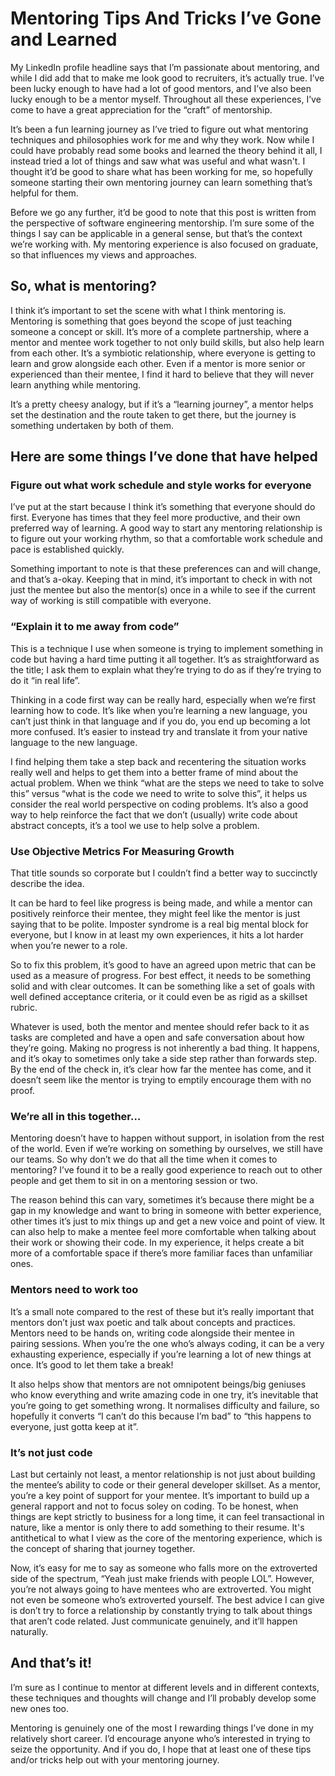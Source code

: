 # Mentoring Tips And Tricks I’ve Gone and Learned 

My LinkedIn profile headline says that I’m passionate about mentoring, and while I did add that to make me look good to recruiters, it’s actually true. I’ve been lucky enough to have had a lot of good mentors, and I’ve also been lucky enough to be a mentor myself. Throughout all these experiences, I’ve come to have a great appreciation for the “craft” of mentorship.

It’s been a fun learning journey as I’ve tried to figure out what mentoring techniques and philosophies work for me and why they work. Now while I could have probably read some books and learned the theory behind it all, I instead tried a lot of things and saw what was useful and what wasn't. I thought it’d be good to share what has been working for me, so hopefully someone starting their own mentoring journey can learn something that’s helpful for them.

Before we go any further, it’d be good to note that this post is written from the perspective of software engineering mentorship. I’m sure some of the things I say can be applicable in a general sense, but that’s the context we’re working with. My mentoring experience is also focused on graduate, so that influences my views and approaches. 

## So, what is mentoring?
I think it’s important to set the scene with what I think mentoring is. Mentoring is something that goes beyond the scope of just teaching someone a concept or skill. It’s more of a complete partnership, where a mentor and mentee work together to not only build skills, but also help learn from each other. It’s a symbiotic relationship, where everyone is getting to learn and grow alongside each other. Even if a mentor is more senior or experienced than their mentee, I  find it hard to believe that they will never learn anything while mentoring. 

It’s a pretty cheesy analogy, but if it’s a “learning journey”, a mentor helps set the destination and the route taken to get there, but the journey is something undertaken by both of them. 
 

## Here are some things I’ve done that have helped  

### Figure out what work schedule and style works for everyone
I’ve put at the start because I think it’s something that everyone should do first. Everyone has times that they feel more productive, and their own preferred way of learning. A good way to start any mentoring relationship is to figure out your working rhythm, so that a comfortable work schedule and pace is established quickly. 

Something important to note is that these preferences can and will change, and that’s a-okay. Keeping that in mind, it’s important to check in with not just the mentee but also the mentor(s) once in a while to see if the current way of working is still compatible with everyone. 

### “Explain it to me away from code”
This is a technique I use when someone is trying to implement something in code but having a hard time putting it all together. It’s as straightforward as the title; I ask them to explain what they’re trying to do as if they’re trying to do it “in real life”. 

Thinking in a code first way can be really hard, especially when we’re first learning how to code. It’s like when you’re learning a new language, you can’t just think in that language and if you do, you end up becoming a lot more confused. It’s easier to instead try and translate it from your native language to the new language. 

I find helping them take a step back and recentering the situation works really well and helps to get them into a better frame of mind about the actual problem. When we think “what are the steps we need to take to solve this” versus “what is the code we need to write to solve this”, it helps us consider the real world perspective on coding problems. It’s also a good way to help reinforce the fact that we don’t (usually) write code about abstract concepts, it’s a tool we use to help solve a problem. 

### Use Objective Metrics For Measuring Growth
That title sounds so corporate but I couldn’t find a better way to succinctly describe the idea. 

It can be hard to feel like progress is being made, and while a mentor can positively reinforce their mentee, they might feel like the mentor is just saying that to be polite. Imposter syndrome is a real big mental block for everyone, but I know in at least my own experiences, it hits a lot harder when you’re newer to a role.

So to fix this problem, it’s good to have an agreed upon metric that can be used as a measure of progress. For best effect, it needs to be something solid and with clear outcomes. It can be something like a set of goals with well defined acceptance criteria, or it could even be as rigid as a skillset rubric.

Whatever is used, both the mentor and mentee should refer back to it as tasks are completed and have a open and safe conversation about how they’re going. Making no progress is not inherently a bad thing. It happens, and it’s okay to sometimes only take a side step rather than forwards step. By the end of the check in, it’s clear how far the mentee has come, and it doesn’t seem like the mentor is trying to emptily encourage them with no proof. 

### We’re all in this together… 
Mentoring doesn’t have to happen without support, in isolation from the rest of the world. Even if we’re working on something by ourselves, we still have our teams. So why don’t we do that all the time when it comes to mentoring? I’ve found it to be a really good experience to reach out to other people and get them to sit in on a mentoring session or two. 

The reason behind this can vary, sometimes it’s because there might be a gap in my knowledge and want to bring in someone with better experience, other times it’s just to mix things up and get a new voice and point of view. It can also help to make a mentee feel more comfortable when talking about their work or showing their code. In my experience, it helps create a bit more of a comfortable space if there’s more familiar faces than unfamiliar ones. 

### Mentors need to work too
It’s a small note compared to the rest of these but it’s really important that mentors don’t just wax poetic and talk about concepts and practices. Mentors need to be hands on, writing code alongside their mentee in pairing sessions. When you’re the one who’s always coding, it can be a very exhausting experience, especially if you’re learning a lot of new things at once. It’s good to let them take a break!

It also helps show that mentors are not omnipotent beings/big geniuses who know everything and write amazing code in one try, it’s inevitable that you’re going to get something wrong. It normalises difficulty and failure, so hopefully it converts “I can’t do this because I’m bad” to “this happens to everyone, just gotta keep at it”.

### It’s not just code
Last but certainly not least, a mentor relationship is not just about building the mentee’s ability to code or their general developer skillset. As a mentor, you’re a key point of support for your mentee. It’s important to build up a general rapport and not to focus soley on coding. To be honest, when things are kept strictly to business for a long time, it can feel transactional in nature, like a mentor is only there to add something to their resume. It's antithetical to what I view as the core of the mentoring experience, which is the concept of sharing that journey together. 

Now, it’s easy for me to say as someone who falls more on the extroverted side of the spectrum, “Yeah just make friends with people LOL”. However, you’re not always going to have mentees who are extroverted. You might not even be someone who’s extroverted yourself. The best advice I can give is don’t try to force a relationship by constantly trying to talk about things that aren’t code related. Just communicate genuinely, and it’ll happen naturally. 

## And that’s it!
I’m sure as I continue to mentor at different levels and in different contexts, these techniques and thoughts will change and I’ll probably develop some new ones too.

Mentoring is genuinely one of the most I rewarding things I’ve done in my relatively short career.  I’d encourage anyone who’s interested in trying to seize the opportunity. And if you do, I hope that at least one of these tips and/or tricks help out with your mentoring journey.
